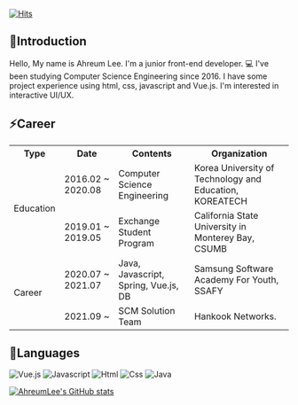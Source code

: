 [![Hits](https://hits.seeyoufarm.com/api/count/incr/badge.svg?url=https%3A%2F%2Fgithub.com%2Flahreum&count_bg=%2379C83D&title_bg=%23555555&icon=&icon_color=%23E7E7E7&title=hits&edge_flat=false)](https://hits.seeyoufarm.com)

## 🌱Introduction 
Hello, My name is Ahreum Lee. I'm a junior front-end developer. 💻
I've been studying Computer Science Engineering since 2016. I have some project experience using html, css, javascript and Vue.js.
I'm interested in interactive UI/UX.


<!--
**lahreum/lahreum** is a ✨ _special_ ✨ repository because its `README.md` (this file) appears on your GitHub profile.

Here are some ideas to get you started:

- 🔭 I’m currently working on ...
- 🌱 I’m currently learning ...
- 👯 I’m looking to collaborate on ...
- 🤔 I’m looking for help with ...
- 💬 Ask me about ...
- 📫 How to reach me: ...
- 😄 Pronouns: ...
- ⚡ Fun fact: ...
-->

## ⚡Career

<table>
  <tr>
    <th>Type</th>
    <th>Date</th>
    <th>Contents</th>
    <th>Organization</th>
  </<tr>
  <tr>
    <td rowspan="2">Education</td>
    <td>2016.02 ~ 2020.08</td>
    <td>Computer Science Engineering</td>
    <td>Korea University of Technology and Education, KOREATECH</td>
  </tr>
  <tr>
    <td>2019.01 ~ 2019.05</td>
    <td>Exchange Student Program</td>
    <td>California State University in Monterey Bay, CSUMB</td>
  </tr>
  <tr>
    <td rowspan="2">Career</td>
    <td>2020.07 ~ 2021.07</td>
    <td>Java, Javascript, Spring, Vue.js, DB</td>
    <td>Samsung Software Academy For Youth, SSAFY</td>
  </tr>
  <tr>
    <td>2021.09 ~</td>
    <td>SCM Solution Team</td>
    <td>Hankook Networks.</td>
  </tr>
</table>

## 💬Languages
![Vue.js](https://img.shields.io/badge/-Vue.js-orange)
![Javascript](https://img.shields.io/badge/-Javascript-yellow)
![Html](https://img.shields.io/badge/-Html-green)
![Css](https://img.shields.io/badge/-Css-blue)
![Java](https://img.shields.io/badge/-Java-lightgrey)


[![AhreumLee's GitHub stats](https://github-readme-stats.vercel.app/api?username=lahreum)](https://github.com/anuraghazra/github-readme-stats)



